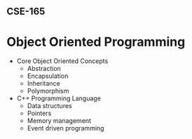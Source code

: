 ## CSE-165
# Object Oriented Programming
* Core Object Oriented Concepts
  * Abstraction
  * Encapsulation
  * Inheritance
  * Polymorphism
* C++ Programming Language
  * Data structures
  * Pointers
  * Memory management
  * Event driven programming 
